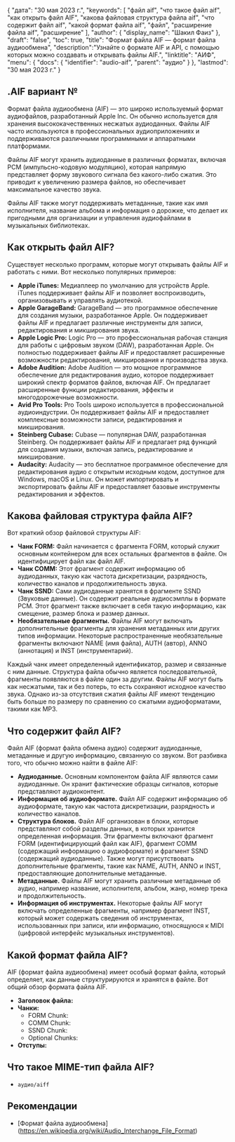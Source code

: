 {
"дата": "30 мая 2023 г.",
  "keywords": [
"файл aif",
"что такое файл aif",
"как открыть файл AIF",
"какова файловая структура файла aif",
"что содержит файл aif",
"какой формат файла aif",
"файл",
"расширение файла aif",
"расширение"
],
  "author": {
"display_name": "Шакил Фаиз"
},
"draft": "false",
"toc": true,
"title": "Формат файла AIF — формат файла аудиообмена",
  "description":"Узнайте о формате AIF и API, с помощью которых можно создавать и открывать файлы AIF.",
"linktitle": "АИФ",
  "menu": {
    "docs": {
      "identifier": "audio-aif",
"parent": "аудио"
}
},
"lastmod": "30 мая 2023 г."
}

## .AIF вариант №

Формат файла аудиообмена (AIF) — это широко используемый формат аудиофайлов, разработанный Apple Inc. Он обычно используется для хранения высококачественных несжатых аудиоданных. Файлы AIF часто используются в профессиональных аудиоприложениях и поддерживаются различными программными и аппаратными платформами.

Файлы AIF могут хранить аудиоданные в различных форматах, включая PCM (импульсно-кодовую модуляцию), которая напрямую представляет форму звукового сигнала без какого-либо сжатия. Это приводит к увеличению размера файлов, но обеспечивает максимальное качество звука.

Файлы AIF также могут поддерживать метаданные, такие как имя исполнителя, название альбома и информация о дорожке, что делает их пригодными для организации и управления аудиофайлами в музыкальных библиотеках.

## Как открыть файл AIF?

Существует несколько программ, которые могут открывать файлы AIF и работать с ними. Вот несколько популярных примеров:

- **Apple iTunes:** Медиаплеер по умолчанию для устройств Apple. iTunes поддерживает файлы AIF и позволяет воспроизводить, организовывать и управлять аудиотекой.
- **Apple GarageBand:** GarageBand — это программное обеспечение для создания музыки, разработанное Apple. Он поддерживает файлы AIF и предлагает различные инструменты для записи, редактирования и микширования звука.
- **Apple Logic Pro:** Logic Pro — это профессиональная рабочая станция для работы с цифровым звуком (DAW), разработанная Apple. Он полностью поддерживает файлы AIF и предоставляет расширенные возможности редактирования, микширования и производства звука.
- **Adobe Audition:** Adobe Audition — это мощное программное обеспечение для редактирования аудио, которое поддерживает широкий спектр форматов файлов, включая AIF. Он предлагает расширенные функции редактирования, эффекты и многодорожечные возможности.
- **Avid Pro Tools:** Pro Tools широко используется в профессиональной аудиоиндустрии. Он поддерживает файлы AIF и предоставляет комплексные возможности записи, редактирования и микширования.
- **Steinberg Cubase:** Cubase — популярная DAW, разработанная Steinberg. Он поддерживает файлы AIF и предлагает ряд функций для создания музыки, включая запись, редактирование и микширование.
- **Audacity:** Audacity — это бесплатное программное обеспечение для редактирования аудио с открытым исходным кодом, доступное для Windows, macOS и Linux. Он может импортировать и экспортировать файлы AIF и предоставляет базовые инструменты редактирования и эффектов.

## Какова файловая структура файла AIF?

Вот краткий обзор файловой структуры AIF:

- **Чанк FORM:** Файл начинается с фрагмента FORM, который служит основным контейнером для всех остальных фрагментов в файле. Он идентифицирует файл как файл AIF.
- **Чанк COMM:** Этот фрагмент содержит информацию об аудиоданных, такую как частота дискретизации, разрядность, количество каналов и продолжительность звука.
- **Чанк SSND:** Сами аудиоданные хранятся в фрагменте SSND (Звуковые данные). Он содержит реальные аудиосэмплы в формате PCM. Этот фрагмент также включает в себя такую информацию, как смещение, размер блока и размер данных.
- **Необязательные фрагменты.** Файлы AIF могут включать дополнительные фрагменты для хранения метаданных или других типов информации. Некоторые распространенные необязательные фрагменты включают NAME (имя файла), AUTH (автор), ANNO (аннотация) и INST (инструментарий).

Каждый чанк имеет определенный идентификатор, размер и связанные с ним данные. Структура файла обычно является последовательной, фрагменты появляются в файле один за другим. Файлы AIF могут быть как несжатыми, так и без потерь, то есть сохраняют исходное качество звука. Однако из-за отсутствия сжатия файлы AIF имеют тенденцию быть больше по размеру по сравнению со сжатыми аудиоформатами, такими как MP3.

## Что содержит файл AIF?

Файл AIF (формат файла обмена аудио) содержит аудиоданные, метаданные и другую информацию, связанную со звуком. Вот разбивка того, что обычно можно найти в файле AIF:

- **Аудиоданные.** Основным компонентом файла AIF являются сами аудиоданные. Он хранит фактические образцы сигналов, которые представляют аудиоконтент.
- **Информация об аудиоформате.** Файл AIF содержит информацию об аудиоформате, такую как частота дискретизации, разрядность и количество каналов.
- **Структура блоков.** Файл AIF организован в блоки, которые представляют собой разделы данных, в которых хранится определенная информация. Эти фрагменты включают фрагмент FORM (идентифицирующий файл как AIF), фрагмент COMM (содержащий информацию о аудиоформате) и фрагмент SSND (содержащий аудиоданные). Также могут присутствовать дополнительные фрагменты, такие как NAME, AUTH, ANNO и INST, предоставляющие дополнительные метаданные.
- **Метаданные.** Файлы AIF могут хранить различные метаданные об аудио, например название, исполнителя, альбом, жанр, номер трека и продолжительность.
- **Информация об инструментах.** Некоторые файлы AIF могут включать определенные фрагменты, например фрагмент INST, который может содержать сведения об инструментах, использованных при записи, или информацию, относящуюся к MIDI (цифровой интерфейс музыкальных инструментов).

## Какой формат файла AIF?

AIF (формат файла аудиообмена) имеет особый формат файла, который определяет, как данные структурируются и хранятся в файле. Вот общий обзор формата файла AIF.

- **Заголовок файла:**
- **Чанки:**
  - FORM Chunk:
  - COMM Chunk:
  - SSND Chunk:
  - Optional Chunks:
- **Отступы:**

## Что такое MIME-тип файла AIF?

- `аудио/aiff`

## Рекомендации
* [Формат файла аудиообмена] (https://en.wikipedia.org/wiki/Audio_Interchange_File_Format)

